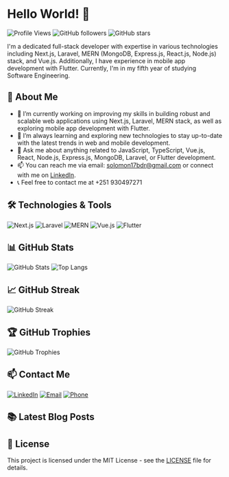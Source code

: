 # Hello World! 👋

![Profile Views](https://komarev.com/ghpvc/?username=sol-21&color=blueviolet)
![GitHub followers](https://img.shields.io/github/followers/sol-21?label=Follow&style=social)
![GitHub stars](https://img.shields.io/github/stars/sol-21?label=Stars&style=social)

I'm a dedicated full-stack developer with expertise in various technologies including Next.js, Laravel, MERN (MongoDB, Express.js, React.js, Node.js) stack, and Vue.js. Additionally, I have experience in mobile app development with Flutter. Currently, I'm in my fifth year of studying Software Engineering.

## 🚀 About Me

- 🔭 I’m currently working on improving my skills in building robust and scalable web applications using Next.js, Laravel, MERN stack, as well as exploring mobile app development with Flutter.
- 🌱 I’m always learning and exploring new technologies to stay up-to-date with the latest trends in web and mobile development.
- 💬 Ask me about anything related to JavaScript, TypeScript, Vue.js, React, Node.js, Express.js, MongoDB, Laravel, or Flutter development.
- 📫 You can reach me via email: [solomon17bdr@gmail.com](mailto:solomon17bdr@gmail.com) or connect with me on [LinkedIn](https://www.linkedin.com/in/solomon-emrie-672016220).
- 📞 Feel free to contact me at +251 930497271

## 🛠️ Technologies & Tools

![Next.js](https://img.shields.io/badge/Next.js-000000?style=for-the-badge&logo=nextdotjs&logoColor=white)
![Laravel](https://img.shields.io/badge/Laravel-FF2D20?style=for-the-badge&logo=laravel&logoColor=white)
![MERN](https://img.shields.io/badge/MERN-61DAFB?style=for-the-badge&logo=react&logoColor=white)
![Vue.js](https://img.shields.io/badge/Vue.js-4FC08D?style=for-the-badge&logo=vuedotjs&logoColor=white)
![Flutter](https://img.shields.io/badge/Flutter-02569B?style=for-the-badge&logo=flutter&logoColor=white)

## 📊 GitHub Stats

![GitHub Stats](https://github-readme-stats.vercel.app/api?username=sol-21&show_icons=true&theme=radical)
![Top Langs](https://github-readme-stats.vercel.app/api/top-langs/?username=sol-21&layout=compact&theme=radical)

## 📈 GitHub Streak

![GitHub Streak](https://github-readme-streak-stats.herokuapp.com/?user=sol-21&theme=radical)

## 🏆 GitHub Trophies

![GitHub Trophies](https://github-profile-trophy.vercel.app/?username=sol-21&theme=radical)

## 📫 Contact Me

[![LinkedIn](https://img.shields.io/badge/LinkedIn-0077B5?style=for-the-badge&logo=linkedin&logoColor=white)](https://www.linkedin.com/in/solomon-emrie-672016220)
[![Email](https://img.shields.io/badge/Email-D14836?style=for-the-badge&logo=gmail&logoColor=white)](mailto:solomon17bdr@gmail.com)
[![Phone](https://img.shields.io/badge/Phone-25D366?style=for-the-badge&logo=whatsapp&logoColor=white)](tel:+251930497271)

## 📚 Latest Blog Posts

<!-- BLOG-POST-LIST:START -->
<!-- BLOG-POST-LIST:END -->

## 📝 License

This project is licensed under the MIT License - see the [LICENSE](LICENSE) file for details.
